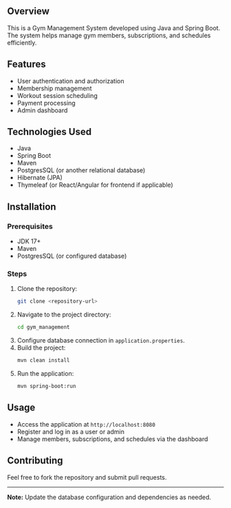 ## Overview
This is a Gym Management System developed using Java and Spring Boot. The system helps manage gym members, subscriptions, and schedules efficiently.

## Features
- User authentication and authorization
- Membership management
- Workout session scheduling
- Payment processing
- Admin dashboard

## Technologies Used
- Java
- Spring Boot
- Maven
- PostgresSQL (or another relational database)
- Hibernate (JPA)
- Thymeleaf (or React/Angular for frontend if applicable)

## Installation
### Prerequisites
- JDK 17+
- Maven
- PostgresSQL (or configured database)

### Steps
1. Clone the repository:
   ```sh
   git clone <repository-url>
   ```
2. Navigate to the project directory:
   ```sh
   cd gym_management
   ```
3. Configure database connection in `application.properties`.
4. Build the project:
   ```sh
   mvn clean install
   ```
5. Run the application:
   ```sh
   mvn spring-boot:run
   ```

## Usage
- Access the application at `http://localhost:8080`
- Register and log in as a user or admin
- Manage members, subscriptions, and schedules via the dashboard

## Contributing
Feel free to fork the repository and submit pull requests.

---
**Note:** Update the database configuration and dependencies as needed.
